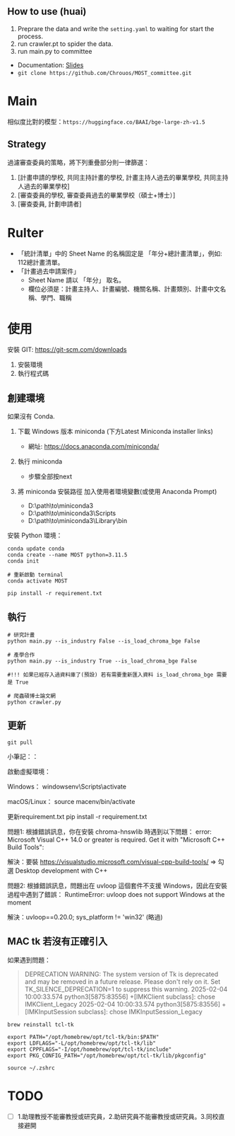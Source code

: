 ## How to use (huai)
1. Preprare the data and write the `setting.yaml` to waiting for start the process. 
2. run crawler.pt to spider the data.
3. run main.py to committee

+ Documentation: [Slides](https://docs.google.com/presentation/d/1CEhxtZ017oe7CfgC6S8-L7yWSMi0eQIIFs5ens1QY4I/edit?usp=sharing)
+ `git clone https://github.com/Chrouos/MOST_committee.git`

# Main

相似度比對的模型：`https://huggingface.co/BAAI/bge-large-zh-v1.5`  

## Strategy 

過濾審查委員的策略，將下列重疊部分則一律篩選：
1. [計畫申請的學校, 共同主持計畫的學校, 計畫主持人過去的畢業學校, 共同主持人過去的畢業學校]
2. [審查委員的學校, 審查委員過去的畢業學校（碩士+博士）]
3. [審查委員, 計劃申請者]

# Rulter
+ 「統計清單」中的 Sheet Name 的名稱固定是 「年分+總計畫清單」，例如: 112總計畫清單。
+ 「計畫過去申請案件」
    + Sheet Name 請以 「年分」 取名。
    + 欄位必須是：計畫主持人、計畫編號、機關名稱、計畫類別、計畫中文名稱、學門、職稱


# 使用
安裝 GIT: https://git-scm.com/downloads


1. 安裝環境
2. 執行程式碼

## 創建環境
如果沒有 Conda.
1. 下載 Windows 版本 miniconda (下方Latest Miniconda installer links)
    + 網址: https://docs.anaconda.com/miniconda/

2. 執行 miniconda
    + 步驟全部按next

3. 將 miniconda 安裝路徑 加入使用者環境變數(或使用 Anaconda Prompt)
    + D:\path\to\miniconda3
    + D:\path\to\miniconda3\Scripts
    + D:\path\to\miniconda3\Library\bin

安裝 Python 環境：
```
conda update conda
conda create --name MOST python=3.11.5
conda init

# 重新啟動 terminal
conda activate MOST

pip install -r requirement.txt
```

## 執行
```
# 研究計畫
python main.py --is_industry False --is_load_chroma_bge False

# 產學合作
python main.py --is_industry True --is_load_chroma_bge False

#!!! 如果已經存入過資料庫了(預設) 若有需要重新匯入資料 is_load_chroma_bge 需要是 True

# 爬蟲碩博士論文網
python crawler.py
```

## 更新
```
git pull
```

小筆記：：

啟動虛擬環境：

Windows：
windowsenv\Scripts\activate

macOS/Linux：
source macenv/bin/activate

更新requirement.txt
pip install -r requirement.txt

問題1:
根據錯誤訊息，你在安裝 chroma-hnswlib 時遇到以下問題：
error: Microsoft Visual C++ 14.0 or greater is required. Get it with "Microsoft C++ Build Tools": 

解決：要裝
https://visualstudio.microsoft.com/visual-cpp-build-tools/
=> 勾選 Desktop development with C++

問題2:
根據錯誤訊息，問題出在 uvloop 這個套件不支援 Windows，因此在安裝過程中遇到了錯誤：
RuntimeError: uvloop does not support Windows at the moment

解決：uvloop==0.20.0; sys_platform != 'win32' (略過)


## MAC tk 若沒有正確引入

如果遇到問題：
> DEPRECATION WARNING: The system version of Tk is deprecated and may be removed in a future release. Please don't rely on it. Set TK_SILENCE_DEPRECATION=1 to suppress this warning.
> 2025-02-04 10:00:33.574 python3[5875:83556] +[IMKClient subclass]: chose IMKClient_Legacy
> 2025-02-04 10:00:33.574 python3[5875:83556] +[IMKInputSession subclass]: chose IMKInputSession_Legacy

```
brew reinstall tcl-tk

export PATH="/opt/homebrew/opt/tcl-tk/bin:$PATH"
export LDFLAGS="-L/opt/homebrew/opt/tcl-tk/lib"
export CPPFLAGS="-I/opt/homebrew/opt/tcl-tk/include"
export PKG_CONFIG_PATH="/opt/homebrew/opt/tcl-tk/lib/pkgconfig"

source ~/.zshrc
```


# TODO
+ [ ] 1.助理教授不能審教授或研究員，2.助研究員不能審教授或研究員。3.同校直接避開